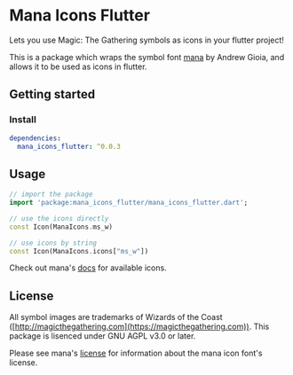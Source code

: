 # Mana Icons Flutter

Lets you use Magic: The Gathering symbols as icons in your flutter project! 

This is a package which wraps the symbol font [mana](https://github.com/andrewgioia/mana) by Andrew Gioia, and allows it to be used as icons in flutter.

## Getting started

### Install

```yaml
dependencies:
  mana_icons_flutter: ^0.0.3
```

## Usage

```dart
// import the package
import 'package:mana_icons_flutter/mana_icons_flutter.dart';

// use the icons directly
const Icon(ManaIcons.ms_w)

// use icons by string
const Icon(ManaIcons.icons["ms_w"])
```

Check out mana's [docs](https://mana.andrewgioia.com/icons.html) for available icons.


## License

All symbol images are trademarks of Wizards of the Coast ([http://magicthegathering.com](https://magicthegathering.com)). This package is lisenced under GNU AGPL v3.0 or later. 

Please see mana's [license](https://github.com/andrewgioia/mana?tab=readme-ov-file#license) for information about the mana icon font's license.
